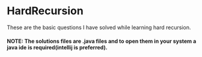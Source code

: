 # HardRecursion

These are the basic questions I have solved while learning hard recursion.

#### NOTE: The solutions files are .java files and to open them in your system a java ide is required(intellij is preferred).
